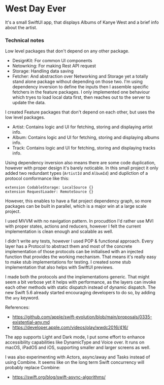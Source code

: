 
# West Day Ever

It's a small SwiftUI app, that displays Albums of Kanye West and a brief info about the artist.

### Technical notes

Low level packages that don't depend on any other package.
- DesignKit: For common UI components
- Netowrking: For making Rest API request
- Storage: Handling data saving
- Fetcher: And abstraction over Networking and Storage yet a totally stand alone package without depending on those two. I'm using dependency inversion to define the inputs then I assemble specific fetchers in the feature packages. I only implemented one behaviour which tryes to load local data first, then reaches out to the server to update the data.

I created Feature packages that don't depend on each other, but uses the low level packages.
- Artist: Contains logic and UI for fetching, storing and displaying artist info.
- Album: Contains logic and UI for fetching, storing and displaying albums info.
- Track: Contains logic and UI for fetching, storing and displaying tracks info.

Using dependency inversion also means there are some code duplication, however with proper design it's barely noticable.
In this small project it only added two redundant types (`ArtistId` and `AlbumId`) and dupliction of a protocol comformance like this:
```
extension CodableStorage: LocalSource {}
extension RequestLoader: RemoteSource {}
```

However, this enables to have a flat project dependency graph, so more packages can be built in parallel, which is a major win at a large scale project.

I used MVVM with no navigation pattern. In procudtion I'd rather use MVI with proper states, actions and reducers, however I felt the current implementation is clean enough and scalable as well.

I didn't write any tests, however I used POP & functional approach. Every layer has a Protocol to abstract them and most of the concrete implementation of those protocols can be initialised with an injected function that provides the working mechanism. That means it's really easy to make stub implementations for testing. I created some stub implementation that also helps with SwiftUI previews.

I made both the protocols and the implementations generic. That might seem a bit verbose yet it helps with performance, as the layers can invoke each other methods with static dispatch instead of dynamic dispatch. The new Swift 5.6 already started encouraging developers to do so, by adding the `any` keyword.

References: 
- https://github.com/apple/swift-evolution/blob/main/proposals/0335-existential-any.md
- https://developer.apple.com/videos/play/wwdc2016/416/

The app supports Light and Dark mode, I put some effort to enhance accessibility capabilities like DynamicType and Voice over.
It runs on macOS, iPadOS and iOS, supporting smaller and larger screens as well.

I was also experimenting with Actors, async/away and Tasks instead of using Combine. It seems like on the long term Swift concurrency will probably replace Combine:
- https://swift.org/blog/swift-async-algorithms/
